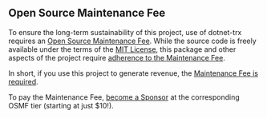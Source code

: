 ﻿<!-- include ../../readme.md#content -->

## Open Source Maintenance Fee

To ensure the long-term sustainability of this project, use of dotnet-trx requires an 
[Open Source Maintenance Fee](https://opensourcemaintenancefee.org). While the source 
code is freely available under the terms of the 
[MIT License](https://github.com/devlooped/dotnet-trx/blob/main/license.txt), 
this package and other aspects of the project require 
[adherence to the Maintenance Fee](https://github.com/devlooped/dotnet-trx/blob/main/osmfeula.txt).

In short, if you use this project to generate revenue, the [Maintenance Fee is required](https://github.com/devlooped/dotnet-trx/blob/main/osmfeula.txt).

To pay the Maintenance Fee, [become a Sponsor](https://github.com/sponsors/devlooped) at the corresponding OSMF tier (starting at just $10!).

<!-- include https://github.com/devlooped/sponsors/raw/main/footer.md -->
<!-- exclude -->